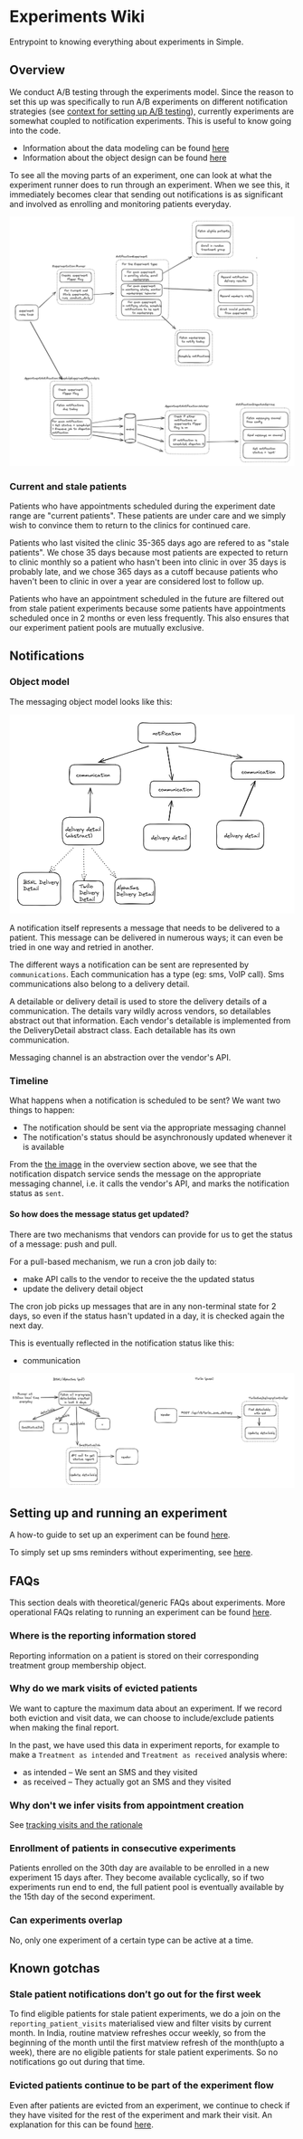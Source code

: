 # Experiments Wiki

Entrypoint to knowing everything about experiments in Simple.

## Overview

We conduct A/B testing through the experiments model. Since the reason to set this up was specifically to run A/B experiments on different notification strategies (see [context for setting up A/B testing](https://github.com/simpledotorg/simple-server/blob/master/doc/arch/017-ab-testing.md#context)), currently experiments are somewhat coupled to notification experiments. This is useful to know going into the code.

- Information about the data modeling can be found [here](https://github.com/simpledotorg/simple-server/blob/master/doc/arch/017-ab-testing.md#data-modelling)
- Information about the object design can be found [here](https://github.com/simpledotorg/simple-server/blob/master/doc/arch/019-ab-testing-enhancements.md#object-design-and-separation-of-concerns)

To see all the moving parts of an experiment, one can look at what the experiment runner does to run through an experiment. When we see this, it immediately becomes clear that sending out notifications is as significant and involved as enrolling and monitoring patients everyday.

![experiment-runner](https://github.com/simpledotorg/simple-server/raw/bd6efd9acb697bd90a67137f8abf38aac32aea07/doc/wiki/resources/experiment-runner.png)

### Current and stale patients

Patients who have appointments scheduled during the experiment date range are "current patients". These patients are under care and we simply wish to convince them to return to the clinics for continued care.

Patients who last visited the clinic 35-365 days ago are refered to as "stale patients". We chose 35 days because most patients are expected to return to clinic monthly so a patient who hasn't been into clinic in over 35 days is probably late, and we chose 365 days as a cutoff because patients who haven't been to clinic in over a year are considered lost to follow up.

Patients who have an appointment scheduled in the future are filtered out from stale patient experiments because some patients have appointments scheduled once in 2 months or even less frequently. This also ensures that our experiment patient pools are mutually exclusive.

## Notifications

### Object model

The messaging object model looks like this:

![messaging-object-design](https://github.com/simpledotorg/simple-server/raw/bd6efd9acb697bd90a67137f8abf38aac32aea07/doc/wiki/resources/messaging-object-design.png)

A notification itself represents a message that needs to be delivered to a patient. This message can be delivered in numerous ways; it can even be tried in one way and retried in another.

The different ways a notification can be sent are represented by `communications`. Each communication has a type (eg: sms, VoIP call). Sms communications also belong to a delivery detail.

A detailable or delivery detail is used to store the delivery details of a communication. The details vary wildly across vendors, so detailables abstract out that information. Each vendor's detailable is implemented from the DeliveryDetail abstract class. Each detailable has its own communication.

Messaging channel is an abstraction over the vendor's API.

### Timeline

What happens when a notification is scheduled to be sent? We want two things to happen:
- The notification should be sent via the appropriate messaging channel
- The notification's status should be asynchronously updated whenever it is available

From the [the image](#overview) in the overview section above, we see that the notification dispatch service sends the message on the appropriate messaging channel, i.e. it calls the vendor's API, and marks the notification status as `sent`.

#### So how does the message status get updated?

There are two mechanisms that vendors can provide for us to get the status of a message: push and pull.

For a pull-based mechanism, we run a cron job daily to:
- make API calls to the vendor to receive the the updated status
- update the delivery detail object

The cron job picks up messages that are in any non-terminal state for 2 days, so even if the status hasn't updated in a day, it is checked again the next day. 

This is eventually reflected in the notification status like this:
- communication

![sms-status-update](https://github.com/simpledotorg/simple-server/raw/bd6efd9acb697bd90a67137f8abf38aac32aea07/doc/wiki/resources/sms-status-update.png)

## Setting up and running an experiment

A how-to guide to set up an experiment can be found [here](https://github.com/simpledotorg/simple-server/blob/050ed4c4270768feb3243c7489ef29e81115b756/doc/howto/sms_reminder_experiments.md).

To simply set up sms reminders without experimenting, see [here](https://github.com/simpledotorg/simple-server/blob/050ed4c4270768feb3243c7489ef29e81115b756/doc/howto/sms_reminders.md).

## FAQs

This section deals with theoretical/generic FAQs about experiments. More operational FAQs relating to running an experiment can be found [here](https://github.com/simpledotorg/simple-server/blob/050ed4c4270768feb3243c7489ef29e81115b756/doc/howto/sms_reminders.md).

### Where is the reporting information stored

Reporting information on a patient is stored on their corresponding treatment group membership object.

### Why do we mark visits of evicted patients

We want to capture the maximum data about an experiment. If we record both eviction and visit data, we can choose to include/exclude patients when making the final report.

In the past, we have used this data in experiment reports, for example to make a `Treatment as intended` and `Treatment as received` analysis where:
- as intended – We sent an SMS and they visited
- as received – They actually got an SMS and they visited

### Why don't we infer visits from appointment creation

See [tracking visits and the rationale](https://github.com/simpledotorg/simple-server/blob/master/doc/arch/019-ab-testing-enhancements.md#tracking-visits)

### Enrollment of patients in consecutive experiments

Patients enrolled on the 30th day are available to be enrolled in a new experiment 15 days after. They become available cyclically, so if two experiments run end to end, the full patient pool is eventually available by the 15th day of the second experiment.

### Can experiments overlap

No, only one experiment of a certain type can be active at a time.

## Known gotchas

### Stale patient notifications don’t go out for the first week

To find eligible patients for stale patient experiments, we do a join on the `reporting_patient_visits` materialised view and filter visits by current month. In India, routine matview refreshes occur weekly, so from the beginning of the month until the first matview refresh of the month(upto a week), there are no eligible patients for stale patient experiments. So no notifications go out during that time.  

### Evicted patients continue to be part of the experiment flow

Even after patients are evicted from an experiment, we continue to check if they have visited for the rest of the experiment and mark their visit. An explanation for this can be found [here](#why-we-mark-visits-of-evicted-patients).

